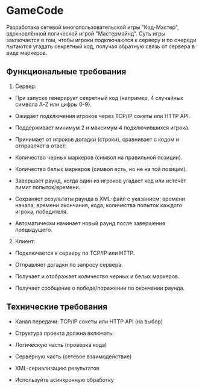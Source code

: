 # GameCode
Разработака сетевой многопользовательской игры "Код-Мастер", вдохновлённой логической игрой "Мастермайнд". Суть игры заключается в том, чтобы игроки подключаются к серверу и по очереди пытаются угадать секретный код, получая обратную связь от сервера в виде маркеров.

## Функциональные требования
1. Сервер:

- При запуске генерирует секретный код (например, 4 случайных символа A-Z или цифры 0-9).

- Ожидает подключения игроков через TCP/IP сокеты или HTTP API.

- Поддерживает минимум 2 и максимум 4 подключившихся игрока.

- Принимает от игроков догадки (строки), сравнивает с кодом и отправляет в ответ:

- Количество черных маркеров (символ на правильной позиции).

- Количество белых маркеров (символ есть, но не на той позиции).

- Завершает раунд, когда один из игроков угадает код или истечёт лимит попыток/времени.

- Сохраняет результаты раунда в XML-файл с указанием: времени начала, времени окончания, кода, количества попыток каждого игрока, победителя.

- Автоматически начинает новый раунд после завершения предыдущего.

2. Клиент:

- Подключается к серверу по TCP/IP или HTTP.

- Отправляет догадки по запросу сервера.

- Получает и отображает количество черных и белых маркеров.

- Получает сообщение о победе/поражении по окончании раунда.



## Технические требования
- Канал передачи: TCP/IP сокеты или HTTP API (на выбор)

- Структура проекта должна включать:

- Логическую часть (проверка кода)

- Серверную часть (сетевое взаимодействие)

- XML-сериализацию результатов

- Используйте асинхронную обработку

